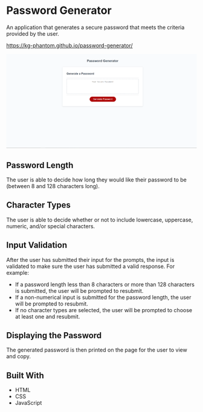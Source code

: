 # Password Generator
An application that generates a secure password that meets the criteria provided by the user.

https://kg-phantom.github.io/password-generator/

<img src="./assets/images/pass-gen-sc.PNG" />

## Password Length
The user is able to decide how long they would like their password to be (between 8 and 128 characters long).

## Character Types
The user is able to decide whether or not to include lowercase, uppercase, numeric, and/or special characters.

## Input Validation
After the user has submitted their input for the prompts, the input is validated to make sure the user has submitted a valid response. For example:
- If a password length less than 8 characters or more than 128 characters is submitted, the user will be prompted to resubmit.
- If a non-numerical input is submitted for the password length, the user will be prompted to resubmit.
- If no character types are selected, the user will be prompted to choose at least one and resubmit.

## Displaying the Password
The generated password is then printed on the page for the user to view and copy.

## Built With
- HTML
- CSS
- JavaScript
